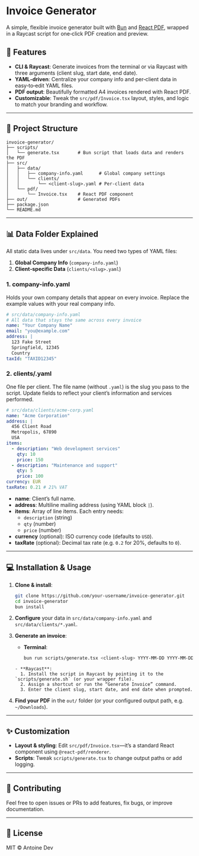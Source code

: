 # Invoice Generator

A simple, flexible invoice generator built with [Bun](https://bun.sh/) and [React PDF](https://react-pdf.org/), wrapped in a Raycast script for one‑click PDF creation and preview.

## 🚀 Features

- **CLI & Raycast**: Generate invoices from the terminal or via Raycast with three arguments (client slug, start date, end date).
- **YAML‑driven**: Centralize your company info and per‑client data in easy‑to‑edit YAML files.
- **PDF output**: Beautifully formatted A4 invoices rendered with React PDF.
- **Customizable**: Tweak the `src/pdf/Invoice.tsx` layout, styles, and logic to match your branding and workflow.

---

## 📁 Project Structure

```
invoice-generator/
├── scripts/
│   └── generate.tsx       # Bun script that loads data and renders the PDF
├── src/
│   ├── data/
│   │   ├── company-info.yaml      # Global company settings
│   │   └── clients/
│   │       └── <client-slug>.yaml # Per-client data
│   └── pdf/
│       └── Invoice.tsx    # React PDF component
├── out/                   # Generated PDFs
├── package.json
└── README.md
```

---

## 📊 Data Folder Explained

All static data lives under `src/data`. You need two types of YAML files:

1. **Global Company Info** (`company-info.yaml`)
2. **Client‑specific Data** (`clients/<slug>.yaml`)

### 1. company-info.yaml

Holds your own company details that appear on every invoice. Replace the example values with your real company info.

```yaml
# src/data/company-info.yaml
# All data that stays the same across every invoice
name: "Your Company Name"
email: "you@example.com"
address: |
  123 Fake Street
  Springfield, 12345
  Country
taxId: "TAXID12345"
```

### 2. clients/<slug>.yaml

One file per client. The file name (without `.yaml`) is the slug you pass to the script. Update fields to reflect your client’s information and services performed.

```yaml
# src/data/clients/acme-corp.yaml
name: "Acme Corporation"
address: |
  456 Client Road
  Metropolis, 67890
  USA
items:
  - description: "Web development services"
    qty: 10
    price: 150
  - description: "Maintenance and support"
    qty: 5
    price: 100
currency: EUR
taxRate: 0.21 # 21% VAT
```

- **name**: Client’s full name.
- **address**: Multiline mailing address (using YAML block `|`).
- **items**: Array of line items. Each entry needs:
  - `description` (string)
  - `qty` (number)
  - `price` (number)
- **currency** (optional): ISO currency code (defaults to `USD`).
- **taxRate** (optional): Decimal tax rate (e.g. `0.2` for 20%, defaults to `0`).

---

## 💻 Installation & Usage

1. **Clone & install**:

   ```bash
   git clone https://github.com/your-username/invoice-generator.git
   cd invoice-generator
   bun install
   ```

2. **Configure** your data in `src/data/company-info.yaml` and `src/data/clients/*.yaml`.

3. **Generate an invoice**:

   - **Terminal**:
     ```bash
     bun run scripts/generate.tsx <client-slug> YYYY-MM-DD YYYY-MM-DD
     ```

   ```
   - **Raycast**:
     1. Install the script in Raycast by pointing it to the `scripts/generate.sh` (or your wrapper file).
     2. Assign a shortcut or run the “Generate Invoice” command.
     3. Enter the client slug, start date, and end date when prompted.

   ```

4. **Find your PDF** in the `out/` folder (or your configured output path, e.g. `~/Downloads`).

---

## ✨ Customization

- **Layout & styling**: Edit `src/pdf/Invoice.tsx`—it’s a standard React component using `@react-pdf/renderer`.
- **Scripts**: Tweak `scripts/generate.tsx` to change output paths or add logging.

---

## 🤝 Contributing

Feel free to open issues or PRs to add features, fix bugs, or improve documentation.

---

## 📄 License

MIT © Antoine Dev

